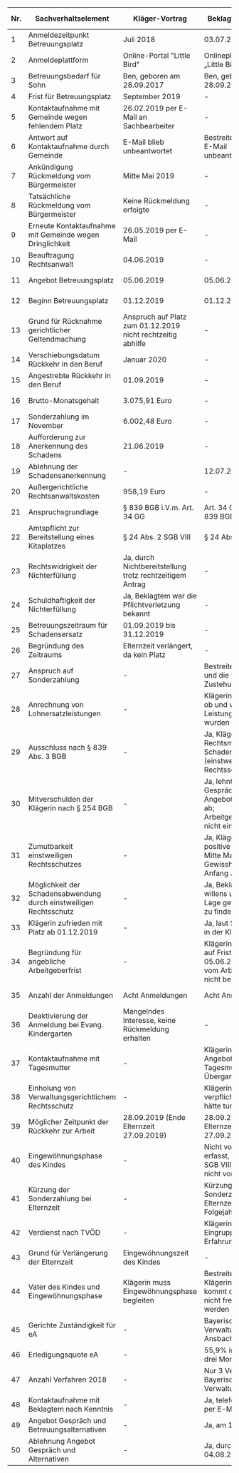 | Nr. | Sachverhaltselement | Kläger-Vortrag | Beklagten-Vortrag | Beweismittel-Kläger | Beweismittel-Beklagter |
|---|---|---|---|---|---|
| 1 | Anmeldezeitpunkt Betreuungsplatz | Juli 2018 | 03.07.2018 | Klageschrift | - |
| 2 | Anmeldeplattform | Online-Portal "Little Bird" | Onlineplattform „Little Bird“ | Klageschrift | Klageschrift |
| 3 | Betreuungsbedarf für Sohn | Ben, geboren am 28.09.2017 | Ben, geboren am 28.09.2017 | Klageschrift | Klageschrift |
| 4 | Frist für Betreuungsplatz | September 2019 | - | Klageschrift | - |
| 5 | Kontaktaufnahme mit Gemeinde wegen fehlendem Platz | 26.02.2019 per E-Mail an Sachbearbeiter | - | Klageschrift | - |
| 6 | Antwort auf Kontaktaufnahme durch Gemeinde | E-Mail blieb unbeantwortet | Bestreitet, dass die E-Mail unbeantwortet blieb. | Klageschrift | Klageschrift (Anlage K1) |
| 7 | Ankündigung Rückmeldung vom Bürgermeister | Mitte Mai 2019 | - | Klageschrift | - |
| 8 | Tatsächliche Rückmeldung vom Bürgermeister | Keine Rückmeldung erfolgte | - | Klageschrift | - |
| 9 | Erneute Kontaktaufnahme mit Gemeinde wegen Dringlichkeit | 26.05.2019 per E-Mail | - | Klageschrift | - |
| 10 | Beauftragung Rechtsanwalt | 04.06.2019 | - | Klageschrift | - |
| 11 | Angebot Betreuungsplatz | 05.06.2019 | 05.06.2019 | Klageschrift | Klageschrift (Anlage B 5) |
| 12 | Beginn Betreuungsplatz | 01.12.2019 | 01.12.2019 | Klageschrift | Klageschrift (Anlage B 5) |
| 13 | Grund für Rücknahme gerichtlicher Geltendmachung | Anspruch auf Platz zum 01.12.2019 nicht rechtzeitig abhilfe | - | Klageschrift | - |
| 14 | Verschiebungsdatum Rückkehr in den Beruf | Januar 2020 | - | Klageschrift | - |
| 15 | Angestrebte Rückkehr in den Beruf | 01.09.2019 | - | Klageschrift | - |
| 16 | Brutto-Monatsgehalt | 3.075,91 Euro | - | Klageschrift (Anlage K2) | - |
| 17 | Sonderzahlung im November | 6.002,48 Euro | - | Klageschrift (Anlage K2) | - |
| 18 | Aufforderung zur Anerkennung des Schadens | 21.06.2019 | - | Klageschrift (Anlage K3) | - |
| 19 | Ablehnung der Schadensanerkennung | - | 12.07.2019 | - | Klageschrift (Anlage K4) |
| 20 | Außergerichtliche Rechtsanwaltskosten | 958,19 Euro | - | Klageschrift (Anlage K5) | - |
| 21 | Anspruchsgrundlage | § 839 BGB i.V.m. Art. 34 GG | Art. 34 GG i. V. m. § 839 BGB | Klageschrift | Klageschrift |
| 22 | Amtspflicht zur Bereitstellung eines Kitaplatzes | § 24 Abs. 2 SGB VIII | § 24 Abs. 2 SGB VIII | Klageschrift | Klageschrift |
| 23 | Rechtswidrigkeit der Nichterfüllung | Ja, durch Nichtbereitstellung trotz rechtzeitigem Antrag | - | Klageschrift | - |
| 24 | Schuldhaftigkeit der Nichterfüllung | Ja, Beklagtem war die Pflichtverletzung bekannt | - | Klageschrift | - |
| 25 | Betreuungszeitraum für Schadensersatz | 01.09.2019 bis 31.12.2019 | - | Klageschrift | - |
| 26 | Begründung des Zeitraums | Elternzeit verlängert, da kein Platz | - | Klageschrift | - |
| 27 | Anspruch auf Sonderzahlung | - | Bestreitet die Höhe und die volle Zustehung | - | Klageschrift |
| 28 | Anrechnung von Lohnersatzleistungen | - | Klägerin verschweigt, ob und welche Leistungen bezogen wurden | - | Klageschrift |
| 29 | Ausschluss nach § 839 Abs. 3 BGB | - | Ja, Klägerin unterließ Rechtsmittel zur Schadensabwendung (einstweiliger Rechtsschutz) | - | Klageschrift |
| 30 | Mitverschulden der Klägerin nach § 254 BGB | - | Ja, lehnte Gesprächstermin und Angebot Tagesmutter ab; Arbeitgeberfristen nicht eingehalten | - | Klageschrift |
| 31 | Zumutbarkeit einstweiligen Rechtsschutzes | - | Ja, Klägerin hatte positive Kenntnis ab Mitte Mai 2019, Gewissheit ab Anfang Juni 2019 | - | Klageschrift |
| 32 | Möglichkeit der Schadensabwendung durch einstweiligen Rechtsschutz | - | Ja, Beklagter wäre willens und in der Lage gewesen, Platz zu finden | - | Klageschrift |
| 33 | Klägerin zufrieden mit Platz ab 01.12.2019 | - | Ja, laut Sachvortrag in der Klage | - | Klageschrift |
| 34 | Begründung für angebliche Arbeitgeberfrist | - | Klägerin beruft sich auf Frist bis 05.06.2019, was vom Arbeitgeber nicht bestätigt wurde | - | Klageschrift (Anlage B 6) |
| 35 | Anzahl der Anmeldungen | Acht Anmeldungen | Acht Anmeldungen | Klageschrift (Anlage B 2) | Klageschrift (Anlage B 2) |
| 36 | Deaktivierung der Anmeldung bei Evang. Kindergarten | Mangelndes Interesse, keine Rückmeldung erhalten | - | Klageschrift (Anlage B 2, B 3) | - |
| 37 | Kontaktaufnahme mit Tagesmutter | - | Klägerin lehnte Angebot der Tagesmutter für Übergangszeit ab | - | Klageschrift |
| 38 | Einholung von Verwaltungsgerichtlichem Rechtsschutz | - | Klägerin war nicht verpflichtet, aber hätte tun können | - | Klageschrift |
| 39 | Möglicher Zeitpunkt der Rückkehr zur Arbeit | 28.09.2019 (Ende Elternzeit 27.09.2019) | 28.09.2019 (Ende Elternzeit 27.09.2019) | Klageschrift | Klageschrift |
| 40 | Eingewöhnungsphase des Kindes | - | Nicht vom Verdienst erfasst, § 24 Abs. 2 SGB VIII sieht dies nicht vor | - | Klageschrift |
| 41 | Kürzung der Sonderzahlung bei Elternzeit | - | Kürzung der Sonderzahlung nach Elternzeit im Folgejahr der Geburt | - | Klageschrift |
| 42 | Verdienst nach TVÖD | - | Klägerin schweigt zu Eingruppierung und Erfahrungsstufe | - | Klageschrift |
| 43 | Grund für Verlängerung der Elternzeit | Eingewöhnungszeit des Kindes | - | Klageschrift (Anlage B 13) | - |
| 44 | Vater des Kindes und Eingewöhnungsphase | Klägerin muss Eingewöhnungsphase begleiten | Bestreitet, dass nur Klägerin in Frage kommt oder Vater nicht freigestellt werden kann | Klageschrift | Klageschrift |
| 45 | Gerichte Zuständigkeit für eA | - | Bayerisches Verwaltungsgericht Ansbach | - | Klageschrift |
| 46 | Erledigungsquote eA | - | 55,9% innerhalb von drei Monaten | - | Klageschrift (Anlage B 16) |
| 47 | Anzahl Verfahren 2018 | - | Nur 3 Verfahren beim Bayerischen Verwaltungsgericht | - | Klageschrift (Anlage B 16) |
| 48 | Kontaktaufnahme mit Beklagtem nach Kenntnis | - | Ja, telefonisch und per E-Mail | - | Klageschrift |
| 49 | Angebot Gespräch und Betreuungsalternativen | - | Ja, am 17.07.2019 | - | Klageschrift (Anlage B 17) |
| 50 | Ablehnung Angebot Gespräch und Alternativen | - | Ja, durch E-Mail vom 04.08.2019 | - | Klageschrift (Anlage B 18) |